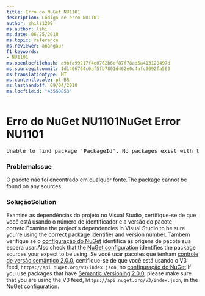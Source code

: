 ```yaml
---
title: Erro do NuGet NU1101
description: Código de erro NU1101
author: zhili1208
ms.author: lzhi
ms.date: 06/25/2018
ms.topic: reference
ms.reviewer: anangaur
f1_keywords:
- NU1101
ms.openlocfilehash: a9bfa99217f4e0762b6ef87f78ad5a413120497d
ms.sourcegitcommit: 1d1406764c6af5fb7801d462e0c4afc9092fa569
ms.translationtype: MT
ms.contentlocale: pt-BR
ms.lasthandoff: 09/04/2018
ms.locfileid: "43550853"
---
```

# <a name="nuget-error-nu1101"></a><span data-ttu-id="01023-103">Erro do NuGet NU1101</span><span class="sxs-lookup"><span data-stu-id="01023-103">NuGet Error NU1101</span></span>

<pre>Unable to find package 'PackageId'. No packages exist with this id in source(s): 'sourceA', 'sourceB', 'sourceC'</pre>

### <a name="issue"></a><span data-ttu-id="01023-104">Problema</span><span class="sxs-lookup"><span data-stu-id="01023-104">Issue</span></span>
<span data-ttu-id="01023-105">O pacote não foi encontrado em qualquer fonte.</span><span class="sxs-lookup"><span data-stu-id="01023-105">The package cannot be found on any sources.</span></span>

### <a name="solution"></a><span data-ttu-id="01023-106">Solução</span><span class="sxs-lookup"><span data-stu-id="01023-106">Solution</span></span>
<span data-ttu-id="01023-107">Examine as dependências do projeto no Visual Studio, certifique-se de que você está usando o número de identificador e a versão do pacote correto.</span><span class="sxs-lookup"><span data-stu-id="01023-107">Examine the project's dependencies in Visual Studio to be sure you're using the correct package identifier and version number.</span></span> <span data-ttu-id="01023-108">Também verifique se o [configuração do NuGet](../../consume-packages/Configuring-NuGet-Behavior.md) identifica as origens de pacote sua espera usar.</span><span class="sxs-lookup"><span data-stu-id="01023-108">Also check that the [NuGet configuration](../../consume-packages/Configuring-NuGet-Behavior.md) identifies the package sources your expect to be using.</span></span> <span data-ttu-id="01023-109">Se você usar pacotes que tenham [controle de versão semântico 2.0.0](../../reference/package-versioning.md#semantic-versioning-200), certifique-se de que você está usando o V3 feed, `https://api.nuget.org/v3/index.json`, no [configuração do NuGet](../../consume-packages/Configuring-NuGet-Behavior.md).</span><span class="sxs-lookup"><span data-stu-id="01023-109">If you use packages that have [Semantic Versioning 2.0.0](../../reference/package-versioning.md#semantic-versioning-200), please make sure that you are using the V3 feed, `https://api.nuget.org/v3/index.json`, in the [NuGet configuration](../../consume-packages/Configuring-NuGet-Behavior.md).</span></span>